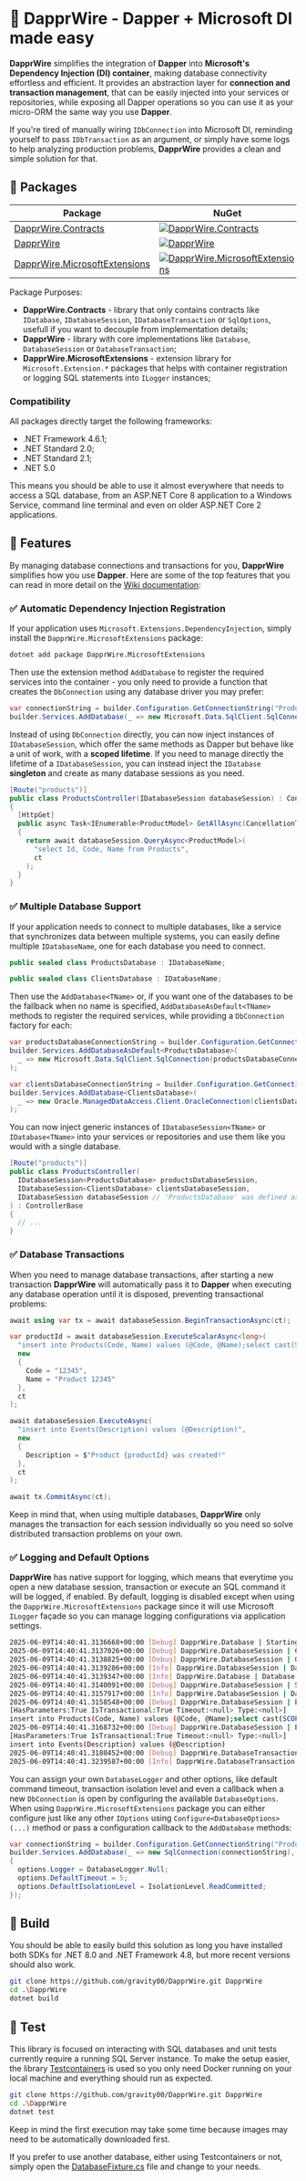 # :pushpin: DapprWire - Dapper + Microsoft DI made easy

**DapprWire** simplifies the integration of **Dapper** into **Microsoft's Dependency Injection (DI) container**, making database connectivity effortless and efficient. It provides an abstraction layer for **connection and transaction management**, that can be easily injected into your services or repositories, while exposing all Dapper operations so you can use it as your micro-ORM the same way you use **Dapper**.

If you're tired of manually wiring `IDbConnection` into Microsoft DI, reminding yourself to pass `IDbTransaction` as an argument, or simply have some logs to help analyzing production problems, **DapprWire** provides a clean and simple solution for that.

## :briefcase: Packages

| Package | NuGet | Downloads |
| ------- | ----- | --------- |
| [DapprWire.Contracts](https://www.nuget.org/packages/DapprWire.Contracts) | [![DapprWire.Contracts](https://img.shields.io/nuget/v/DapprWire.Contracts.svg)](https://www.nuget.org/packages/DapprWire.Contracts) | [![DapprWire.Contracts](https://img.shields.io/nuget/dt/DapprWire.Contracts.svg)](https://www.nuget.org/packages/DapprWire.Contracts) |
| [DapprWire](https://www.nuget.org/packages/DapprWire) | [![DapprWire](https://img.shields.io/nuget/v/DapprWire.svg)](https://www.nuget.org/packages/DapprWire) | [![DapprWire](https://img.shields.io/nuget/dt/DapprWire.svg)](https://www.nuget.org/packages/DapprWire) |
| [DapprWire.MicrosoftExtensions](https://www.nuget.org/packages/DapprWire.MicrosoftExtensions) | [![DapprWire.MicrosoftExtensions](https://img.shields.io/nuget/v/DapprWire.MicrosoftExtensions.svg)](https://www.nuget.org/packages/DapprWire.MicrosoftExtensions) | [![DapprWire.MicrosoftExtensions](https://img.shields.io/nuget/dt/DapprWire.MicrosoftExtensions.svg)](https://www.nuget.org/packages/DapprWire.MicrosoftExtensions) |

Package Purposes:

* **DapprWire.Contracts** - library that only contains contracts like `IDatabase`, `IDatabaseSession`, `IDatabaseTransaction` or `SqlOptions`, usefull if you want to decouple from implementation details; 
* **DapprWire** - library with core implementations like `Database`, `DatabaseSession` or `DatabaseTransaction`;
* **DapprWire.MicrosoftExtensions** - extension library for `Microsoft.Extension.*` packages that helps with container registration or logging SQL statements into `ILogger` instances;

### Compatibility

All packages directly target the following frameworks:

* .NET Framework 4.6.1;
* .NET Standard 2.0;
* .NET Standard 2.1;
* .NET 5.0

This means you should be able to use it almost everywhere that needs to access a SQL database, from an ASP.NET Core 8 application to a Windows Service, command line terminal and even on older ASP.NET Core 2 applications.

## :rocket: Features

By managing database connections and transactions for you, **DapprWire** simplifies how you use **Dapper**. Here are some of the top features that you can read in more detail on the [Wiki documentation](https://github.com/gravity00/DapprWire/wiki):

### :white_check_mark: Automatic Dependency Injection Registration

If your application uses `Microsoft.Extensions.DependencyInjection`, simply install the `DapprWire.MicrosoftExtensions` package:

```sh
dotnet add package DapprWire.MicrosoftExtensions
```

Then use the extension method `AddDatabase` to register the required services into the container - you only need to provide a function that creates the `DbConnection` using any database driver you may prefer:

```cs
var connectionString = builder.Configuration.GetConnectionString("ProductsDatabase");
builder.Services.AddDatabase(_ => new Microsoft.Data.SqlClient.SqlConnection(connectionString));
```

Instead of using `DbConnection` directly, you can now inject instances of `IDatabaseSession`, which offer the same methods as Dapper but behave like a unit of work, with a **scoped lifetime**.
If you need to manage directly the lifetime of a `IDatabaseSession`, you can instead inject the `IDatabase` **singleton** and create as many database sessions as you need.

```cs
[Route("products")]
public class ProductsController(IDatabaseSession databaseSession) : ControllerBase
{
  [HttpGet]
  public async Task<IEnumerable<ProductModel> GetAllAsync(CancellationToken ct)
  {
    return await databaseSession.QueryAsync<ProductModel>(
      "select Id, Code, Name from Products",
      ct
    );
  }
}
```

### :white_check_mark: Multiple Database Support

If your application needs to connect to multiple databases, like a service that synchronizes data between multiple systems, you can easily define multiple `IDatabaseName`, one for each database you need to connect.

```cs
public sealed class ProductsDatabase : IDatabaseName;

public sealed class ClientsDatabase : IDatabaseName;
```

Then use the `AddDatabase<TName>` or, if you want one of the databases to be the fallback when no name is specified, `AddDatabaseAsDefault<TName>` methods to register the required services, while providing a `DbConnection` factory for each:

```cs
var productsDatabaseConnectionString = builder.Configuration.GetConnectionString("ProductsDatabase");
builder.Services.AddDatabaseAsDefault<ProductsDatabase>(
  _ => new Microsoft.Data.SqlClient.SqlConnection(productsDatabaseConnectionString)
);

var clientsDatabaseConnectionString = builder.Configuration.GetConnectionString("ClientsDatabase");
builder.Services.AddDatabase<ClientsDatabase>(
  _ => new Oracle.ManagedDataAccess.Client.OracleConnection(clientsDatabaseConnectionString)
);
```

You can now inject generic instances of `IDatabaseSession<TName>` or `IDatabase<TName>` into your services or repositories and use them like you would with a single database.

```cs
[Route("products")]
public class ProductsController(
  IDatabaseSession<ProductsDatabase> productsDatabaseSession,
  IDatabaseSession<ClientsDatabase> clientsDatabaseSession,
  IDatabaseSession databaseSession // 'ProductsDatabase' was defined as default, so this is the same instance as 'productsDatabaseSession'
) : ControllerBase
{
  // ...
}
```

### :white_check_mark: Database Transactions

When you need to manage database transactions, after starting a new transaction **DapprWire** will automatically pass it to **Dapper** when executing any database operation until it is disposed, preventing transactional problems:

```cs
await using var tx = await databaseSession.BeginTransactionAsync(ct);

var productId = await databaseSession.ExecuteScalarAsync<long>(
  "insert into Products(Code, Name) values (@Code, @Name);select cast(SCOPE_IDENTITY() as bigint);",
  new
  {
    Code = "12345",
    Name = "Product 12345"
  },
  ct
);

await databaseSession.ExecuteAsync(
  "insert into Events(Description) values (@Description)",
  new
  {
    Description = $"Product {productId} was created!"
  },
  ct
);

await tx.CommitAsync(ct);
```

Keep in mind that, when using multiple databases, **DapprWire** only manages the transaction for each session individually so you need so solve distributed transaction problems on your own.

### :white_check_mark: Logging and Default Options

**DapprWire** has native support for logging, which means that everytime you open a new database session, transaction or execute an SQL command it will be logged, if enabled.
By default, logging is disabled except when using the `DapprWire.MicrosoftExtensions` package since it will use Microsoft `ILogger` façade so you can manage logging configurations via application settings.

```sh
2025-06-09T14:40:41.3136668+00:00 [Debug] DapprWire.Database | Starting a new database session...
2025-06-09T14:40:41.3137026+00:00 [Debug] DapprWire.DatabaseSession | Creating a new database connection...
2025-06-09T14:40:41.3138825+00:00 [Debug] DapprWire.DatabaseSession | Opening the database connection...
2025-06-09T14:40:41.3139286+00:00 [Info] DapprWire.DatabaseSession | Database connection opened successfully.
2025-06-09T14:40:41.3139347+00:00 [Info] DapprWire.Database | Database session started successfully.
2025-06-09T14:40:41.3140091+00:00 [Debug] DapprWire.DatabaseSession | Starting a new database transaction [IsolationLevel:ReadCommitted]
2025-06-09T14:40:41.3157917+00:00 [Info] DapprWire.DatabaseSession | Database transaction started successfully
2025-06-09T14:40:41.3158548+00:00 [Debug] DapprWire.DatabaseSession | Executing SQL command
[HasParameters:True IsTransactional:True Timeout:<null> Type:<null>]
insert into Products(Code, Name) values (@Code, @Name);select cast(SCOPE_IDENTITY() as bigint);
2025-06-09T14:40:41.3168732+00:00 [Debug] DapprWire.DatabaseSession | Executing SQL command
[HasParameters:True IsTransactional:True Timeout:<null> Type:<null>]
insert into Events(Description) values (@Description)
2025-06-09T14:40:41.3180452+00:00 [Debug] DapprWire.DatabaseTransaction | Committing the database transaction...
2025-06-09T14:40:41.3239587+00:00 [Info] DapprWire.DatabaseTransaction | Database transaction committed successfully.
```

You can assign your own `DatabaseLogger` and other options, like default command timeout, transaction isolation level and even a callback when a new `DbConnection` is open by configuring the available `DatabaseOptions`.
When using `DapprWire.MicrosoftExtensions` package you can either configure just like any other `IOptions` using `Configure<DatabaseOptions>(...)` method or pass a configuration callback to the `AddDatabase` methods:

```cs
var connectionString = builder.Configuration.GetConnectionString("ProductsDatabase");
builder.Services.AddDatabase(_ => new SqlConnection(connectionString), options =>
{
  options.Logger = DatabaseLogger.Null;
  options.DefaultTimeout = 5;
  options.DefaultIsolationLevel = IsolationLevel.ReadCommitted;
});
```

## :hammer: Build

You should be able to easily build this solution as long you have installed both SDKs for .NET 8.0 and .NET Framework 4.8, but more recent versions should also work.

```sh
git clone https://github.com/gravity00/DapprWire.git DapprWire
cd .\DapprWire
dotnet build
```

## :construction: Test

This library is focused on interacting with SQL databases and unit tests currently require a running SQL Server instance.
To make the setup easier, the library [Testcontainers](https://testcontainers.com/) is used so you only need Docker running on your local machine and everything should run as expected.

```sh
git clone https://github.com/gravity00/DapprWire.git DapprWire
cd .\DapprWire
dotnet test
```

Keep in mind the first execution may take some time because images may need to be automatically downloaded first.

If you prefer to use another database, either using Testcontainers or not, simply open the [DatabaseFixture.cs](https://github.com/gravity00/DapprWire/blob/main/test/DapprWire.Tests/DatabaseFixture.cs) file and change to your needs.
